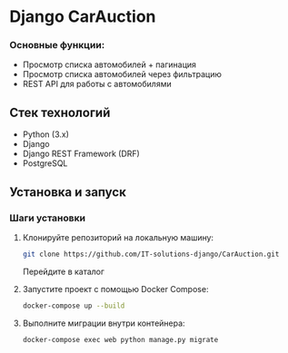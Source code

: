 # Django CarAuction

### Основные функции:
- Просмотр списка автомобилей + пагинация
- Просмотр списка автомобилей через фильтрацию
- REST API для работы с автомобилями 

## Стек технологий

- Python (3.x)
- Django 
- Django REST Framework (DRF)
- PostgreSQL 

## Установка и запуск

### Шаги установки

1. Клонируйте репозиторий на локальную машину:

   ```bash
   git clone https://github.com/IT-solutions-django/CarAuction.git
   ```
   Перейдите в каталог
2. Запустите проект с помощью Docker Compose:

   ```bash
   docker-compose up --build
   ```
3. Выполните миграции внутри контейнера:

   ```bash
   docker-compose exec web python manage.py migrate
   ```
